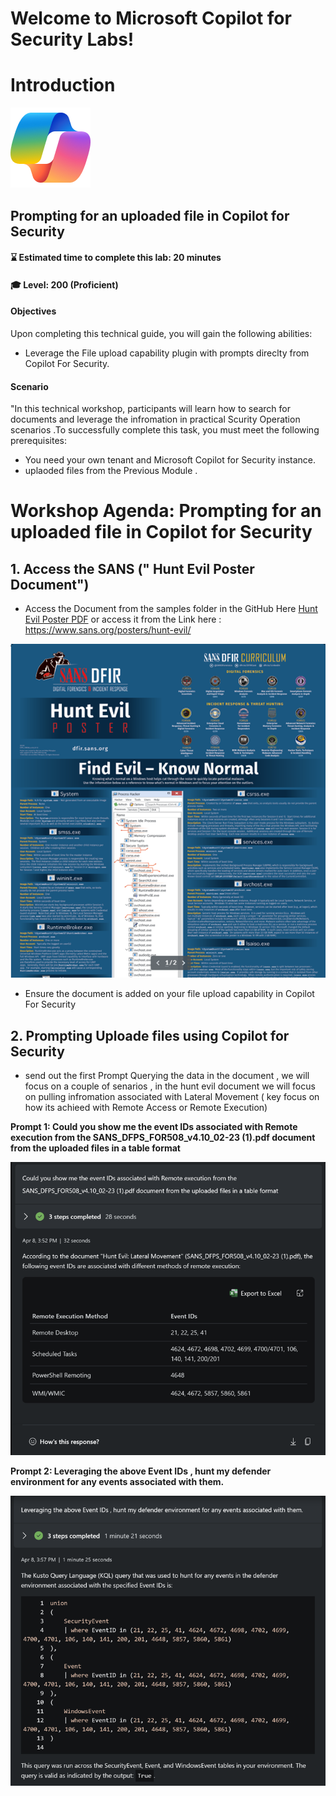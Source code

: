 # Welcome to Microsoft Copilot for Security Labs!
# Introduction
![Security CoPilot Logo](https://github.com/Azure/Copilot-For-Security/blob/main/Images/ic_fluent_copilot_64_64%402x.png)
##  Prompting for an uploaded file in Copilot for Security 
#### ⌛ Estimated time to complete this lab: 20 minutes
#### 🎓 Level: 200 (Proficient)

#### Objectives

Upon completing this technical guide, you will gain the following abilities:<br>

* Leverage the File upload capability  plugin with prompts direclty from Copilot For Security.<br>


#### Scenario
"In this technical workshop, participants will learn how to search for documents and leverage the infromation in practical Scurity Operation scenarios .To successfully complete this task, you must meet the following prerequisites:<br>

* You need your own tenant and Microsoft Copilot for Security instance.<br>
* uplaoded files from the Previous Module .<br>


# Workshop Agenda: Prompting for an uploaded file in Copilot for Security 

## 1. Access the SANS (" Hunt Evil Poster Document")
- Access the Document from the samples folder in the GitHub Here [Hunt Evil Poster PDF](https://github.com/Azure/Copilot-For-Security/blob/main/Technical%20Workshops/Knowledge%20base%20Workshop/Sample%20Files/Hunt%20Evil%20Poster.pdf) or access it from the Link here : https://www.sans.org/posters/hunt-evil/

![Hunt Evil 3](https://github.com/Azure/Copilot-For-Security/blob/main/Images/KB%20Images/huntevil3.png?raw=true)

- Ensure the document is added on your file upload capability in Copilot For Security 

## 2. Prompting Uploade files using Copilot for Security 

- send out the first Prompt Querying the data in the document , we will focus on a couple of senarios , in the hunt evil document we will focus on pulling infromation associated with Lateral Movement ( key focus on how its achieed with Remote Access or Remote Execution)

**Prompt 1: Could you show me the event IDs associated with Remote execution from the SANS_DFPS_FOR508_v4.10_02-23 (1).pdf document from the uploaded files in a table format**

![hunt evil poster 1](https://github.com/Azure/Copilot-For-Security/blob/main/Images/KB%20Images/huntevilfileupload1.png)


**Prompt 2: Leveraging the above Event IDs , hunt my defender environment for any events associated with them.**

![Hunt Evil Poster 2](https://github.com/Azure/Copilot-For-Security/blob/main/Images/KB%20Images/huntevilfileupload2.png)

